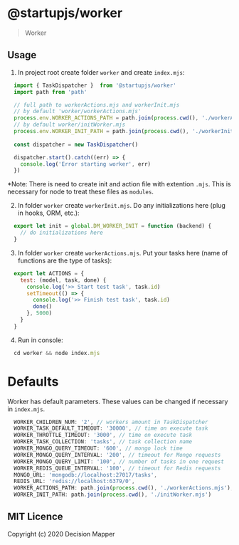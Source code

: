 # @startupjs/worker
> Worker

## Usage

1. In project root create folder `worker` and create `index.mjs`:

  ```js
    import { TaskDispatcher }  from '@startupjs/worker'
    import path from 'path'

    // full path to workerActions.mjs and workerInit.mjs
    // by default 'worker/workerActions.mjs'
    process.env.WORKER_ACTIONS_PATH = path.join(process.cwd(), './workerActions.mjs') 
    // by default worker/initWorker.mjs
    process.env.WORKER_INIT_PATH = path.join(process.cwd(), './workerInit.mjs') 
        
    const dispatcher = new TaskDispatcher()

    dispatcher.start().catch((err) => {
      console.log('Error starting worker', err)
    })
  ```
  *Note: There is need to create init and action file with extention `.mjs`. This is necessary for node to treat these files as `modules`.

2. In folder `worker` create `workerInit.mjs`. Do any initializations here (plug in hooks, ORM, etc.):

  ```js
    export let init = global.DM_WORKER_INIT = function (backend) {
      // do initializations here
    }
  ```

3. In folder `worker` create `workerActions.mjs`. Put your tasks here (name of functions are the type of tasks):

  ```js
    export let ACTIONS = {
      test: (model, task, done) {
        console.log('>> Start test task', task.id)
        setTimeout(() => {
          console.log('>> Finish test task', task.id)
          done()
        }, 5000)
      }
    }
  ```

4. Run in console:

  ```js
    cd worker && node index.mjs
  ```

# Defaults

  Worker has default parameters. These values ​​can be changed if necessary in `index.mjs`.

  ```js
    WORKER_CHILDREN_NUM: '2', // workers amount in TaskDispatcher 
    WORKER_TASK_DEFAULT_TIMEOUT: '30000', // time on execute task
    WORKER_THROTTLE_TIMEOUT: '3000', // time on execute task
    WORKER_TASK_COLLECTION: 'tasks', // task collection name
    WORKER_MONGO_QUERY_TIMEOUT: '600', // mongo lock time
    WORKER_MONGO_QUERY_INTERVAL: '200', // timeout for Mongo requests
    WORKER_MONGO_QUERY_LIMIT: '100', // number of tasks in one request
    WORKER_REDIS_QUEUE_INTERVAL: '100', // timeout for Redis requests
    MONGO_URL: 'mongodb://localhost:27017/tasks',
    REDIS_URL: 'redis://localhost:6379/0',
    WORKER_ACTIONS_PATH: path.join(process.cwd(), './workerActions.mjs'),
    WORKER_INIT_PATH: path.join(process.cwd(), './initWorker.mjs')
  ```

## MIT Licence

Copyright (c) 2020 Decision Mapper
